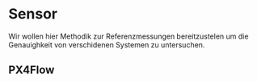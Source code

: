 # Sensor
Wir wollen hier Methodik zur Referenzmessungen bereitzustelen um die Genauighkeit von verschidenen Systemen zu untersuchen.
## PX4Flow
